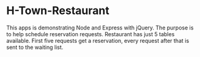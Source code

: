 # H-Town-Restaurant
This apps is demonstrating  Node and Express with jQuery. The purpose is to help schedule reservation requests. Restaurant has just 5 tables available. First five requests get a reservation, every request after that is sent to the waiting list.
